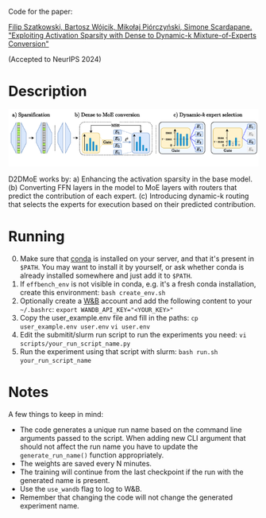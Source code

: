
Code for the paper:

[Filip Szatkowski, Bartosz Wójcik, Mikołaj Piórczyński, Simone Scardapane. "Exploiting Activation Sparsity with Dense to Dynamic-k Mixture-of-Experts Conversion"](https://arxiv.org/abs/2310.04361)

(Accepted to NeurIPS 2024)

# Description

![teaser image](teaser.png)

D2DMoE works by: a) Enhancing the activation sparsity in the base model.
(b) Converting FFN layers in the model to MoE layers with routers that 
predict the contribution of each expert. (c) Introducing dynamic-k routing 
that selects the experts for execution based on their predicted contribution.

# Running

0. Make sure that [conda](https://docs.conda.io/projects/conda/en/latest/user-guide/install/linux.html) is installed on
   your server, and that it's present in `$PATH`. You may want to install it by yourself, or ask whether conda is
   already installed somewhere and just add it to `$PATH`.
0. If `effbench_env` is not visible in conda, e.g. it's a fresh conda installation, create this environment:
   `bash create_env.sh`
1. Optionally create a [W&B](https://wandb.ai/) account and add the following content to your `~/.bashrc`:
   `export WANDB_API_KEY="<YOUR_KEY>"`
2. Copy the user_example.env file and fill in the paths:
   `cp user_example.env user.env`
   `vi user.env`
3. Edit the submitit/slurm run script to run the experiments you need:
   `vi scripts/your_run_script_name.py`
4. Run the experiment using that script with slurm:
   `bash run.sh your_run_script_name`

# Notes

A few things to keep in mind:

- The code generates a unique run name based on the command line arguments passed to the script. When adding new CLI
  argument that should not affect the run name you have to update the `generate_run_name()` function appropriately.
- The weights are saved every N minutes.
- The training will continue from the last checkpoint if the run with the generated name is present.
- Use the `use_wandb` flag to log to W&B.
- Remember that changing the code will not change the generated experiment name.

